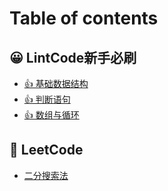 # Table of contents

## 😀 LintCode新手必刷

* [👍 基础数据结构](README.md)
* [👍 判断语句](lintcode-xin-shou-bi-shua/pan-duan-yu-ju.md)
* [👍 数组与循环](lintcode-xin-shou-bi-shua/shu-zu-yu-xun-huan.md)

## 🤩 LeetCode

* [二分搜索法](leetcode/er-fen-sou-suo-fa.md)
